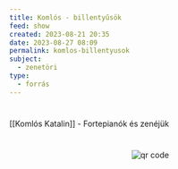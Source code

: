 ```yaml
---
title: Komlós - billentyűsök
feed: show
created: 2023-08-21 20:35
date: 2023-08-27 08:09
permalink: komlos-billentyusok
subject:
  - zenetöri
type:
  - forrás
---
```

#

[[Komlós Katalin]] - Fortepianók és zenéjük



#
<p style="text-align: center;"><img src="https://chart.googleapis.com/chart?cht=qr&chl=https://notes.andrasdenes.com/komlos-billentyusok&chs=180x180&choe=UTF-8&chld=L|2" alt="qr code"></p>

